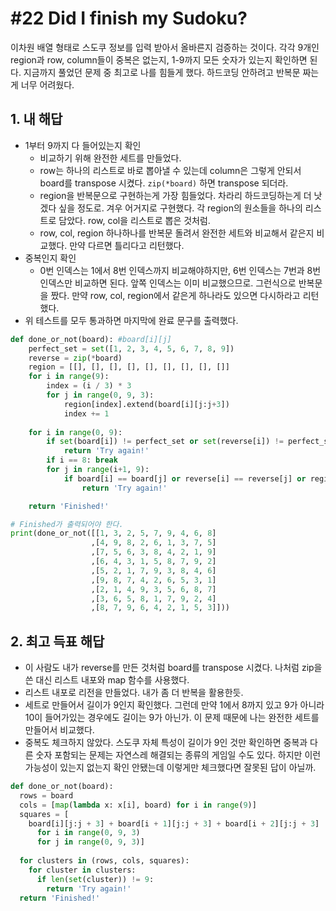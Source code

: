 # #22 Did I finish my Sudoku?

이차원 배열 형태로 스도쿠 정보를 입력 받아서 올바른지 검증하는 것이다. 각각 9개인 region과 row, column들이 중복은 없는지, 1-9까지 모든 숫자가 있는지 확인하면 된다. 지금까지 풀었던 문제 중 최고로 나를 힘들게 했다. 하드코딩 안하려고 반복문 짜는게 너무 어려웠다.

## 1. 내 해답

- 1부터 9까지 다 들어있는지 확인
    + 비교하기 위해 완전한 세트를 만들었다.
    + row는 하나의 리스트로 바로 뽑아낼 수 있는데 column은 그렇게 안되서 board를 transpose 시켰다. `zip(*board)` 하면 transpose 되더라.
    + region을 반복문으로 구현하는게 가장 힘들었다. 차라리 하드코딩하는게 더 낫겠다 싶을 정도로. 겨우 어거지로 구현했다. 각 region의 원소들을 하나의 리스트로 담았다. row, col을 리스트로 뽑은 것처럼.
    + row, col, region 하나하나를 반복문 돌려서 완전한 세트와 비교해서 같은지 비교했다. 만약 다르면 틀리다고 리턴했다.
- 중복인지 확인
    + 0번 인덱스는 1에서 8번 인덱스까지 비교해야하지만, 6번 인덱스는 7번과 8번 인덱스만 비교하면 된다. 앞쪽 인덱스는 이미 비교했으므로. 그런식으로 반복문을 짰다. 만약 row, col, region에서 같은게 하나라도 있으면 다시하라고 리턴했다.
- 위 테스트를 모두 통과하면 마지막에 완료 문구를 출력했다.

```python
def done_or_not(board): #board[i][j]
    perfect_set = set([1, 2, 3, 4, 5, 6, 7, 8, 9])
    reverse = zip(*board)
    region = [[], [], [], [], [], [], [], [], []]
    for i in range(9):
        index = (i / 3) * 3
        for j in range(0, 9, 3):
            region[index].extend(board[i][j:j+3])
            index += 1
    
    for i in range(0, 9):
        if set(board[i]) != perfect_set or set(reverse[i]) != perfect_set or set(region[i]) != perfect_set:
            return 'Try again!'
        if i == 8: break
        for j in range(i+1, 9):
            if board[i] == board[j] or reverse[i] == reverse[j] or region[i] == region[j]:
                return 'Try again!'

    return 'Finished!'

# Finished가 출력되어야 한다.
print(done_or_not([[1, 3, 2, 5, 7, 9, 4, 6, 8]
                  ,[4, 9, 8, 2, 6, 1, 3, 7, 5]
                  ,[7, 5, 6, 3, 8, 4, 2, 1, 9]
                  ,[6, 4, 3, 1, 5, 8, 7, 9, 2]
                  ,[5, 2, 1, 7, 9, 3, 8, 4, 6]
                  ,[9, 8, 7, 4, 2, 6, 5, 3, 1]
                  ,[2, 1, 4, 9, 3, 5, 6, 8, 7]
                  ,[3, 6, 5, 8, 1, 7, 9, 2, 4]
                  ,[8, 7, 9, 6, 4, 2, 1, 5, 3]]))
```

## 2. 최고 득표 해답

- 이 사람도 내가 reverse를 만든 것처럼 board를 transpose 시켰다. 나처럼 zip을 쓴 대신 리스트 내포와 map 함수를 사용했다.
- 리스트 내포로 리전을 만들었다. 내가 좀 더 반복을 활용한듯.
- 세트로 만들어서 길이가 9인지 확인했다. 그런데 만약 1에서 8까지 있고 9가 아니라 10이 들어가있는 경우에도 길이는 9가 아닌가. 이 문제 때문에 나는 완전한 세트를 만들어서 비교했다.
- 중복도 체크하지 않았다. 스도쿠 자체 특성이 길이가 9인 것만 확인하면 중복과 다른 숫자 포함되는 문제는 자연스레 해결되는 종류의 게임일 수도 있다. 하지만 이런 가능성이 있는지 없는지 확인 안됐는데 이렇게만 체크했다면 잘못된 답이 아닐까.

```python
def done_or_not(board):
  rows = board
  cols = [map(lambda x: x[i], board) for i in range(9)]
  squares = [
    board[i][j:j + 3] + board[i + 1][j:j + 3] + board[i + 2][j:j + 3]
      for i in range(0, 9, 3)
      for j in range(0, 9, 3)]
    
  for clusters in (rows, cols, squares):
    for cluster in clusters:
      if len(set(cluster)) != 9:
        return 'Try again!'
  return 'Finished!'
```
